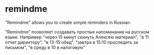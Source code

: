 remindme
========

"Remindme" allows you to create simple reminders in Russian.

"Remindme" позволяет создавать простые напоминания на русском языке.
Например "через 15 минут скинуть Алексею материал", "в 11 отчет директору", "в 13-15 обед", "завтра в 15:10 проследить за письмом", "в среду в 10 в налоговую"
